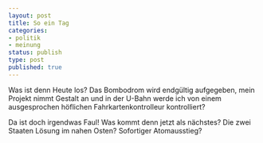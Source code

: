 ```yaml
--- 
layout: post
title: So ein Tag
categories:
- politik
- meinung
status: publish
type: post
published: true
---
```

Was ist denn Heute los? Das Bombodrom wird endgültig aufgegeben, mein Projekt nimmt Gestalt an und in der U-Bahn werde ich von einem ausgesprochen höflichen Fahrkartenkontrolleur kontrolliert?

Da ist doch irgendwas Faul! Was kommt denn jetzt als nächstes? Die zwei Staaten Lösung im nahen Osten? Sofortiger Atomausstieg?
